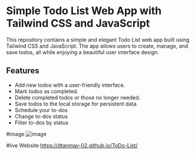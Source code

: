 # Simple Todo List Web App with Tailwind CSS and JavaScript

This repository contains a simple and elegant Todo List web app built using Tailwind CSS and JavaScript. The app allows users to create, manage, and save todos, all while enjoying a beautiful user interface design.

## Features

- Add new todos with a user-friendly interface.
- Mark todos as completed.
- Delete completed todos or those no longer needed.
- Save todos to the local storage for persistent data.
- Schedule your to-dos
- Change to-dos status
- Filter to-dos by status

#image 
![image](https://github.com/Dtanmay-02/ToDo-List/assets/85405920/e993ba7f-ab50-466b-b225-7f8240634b0d)

#live Website 
https://dtanmay-02.github.io/ToDo-List/
